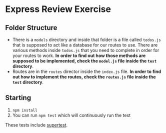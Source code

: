# Express Review Exercise

## Folder Structure

- There is a `models` directory and inside that folder is a file called `todos.js` that is supposed to act like a database for our routes to use. There are various methods inside `todos.js` that you need to complete in order for your routes to work. **In order to find out how those methods are supposed to be implemented, check the `model.js` file inside the `test` directory**.
- Routes are in the `routes` director inside the `index.js` file. **In order to find out how to implement the routes, check the `routes.js` file inside the `test` directory**.

## Starting

1. `npm install`
2. You can run `npm test` which will continuously run the test

These tests include [supertest](https://github.com/visionmedia/supertest).
